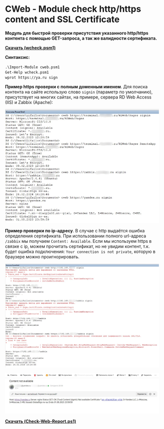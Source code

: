 # CWeb - Module check http/https content and SSL Certificate

**Модуль для быстрой проверки присутствия указанного http/https контента с помощью GET-запроса, а так же валидности сертификата.**

**[Скачать (wcheck.psm1)](https://github.com/Lifailon/cweb/releases/tag/cweb)**

**Синтаксис:**

` .\Import-Module cweb.psm1 ` \
` Get-Help wcheck.psm1 ` \
` wprot https://ya.ru sign `

**Пример https проверки с полным доменным именем**. Для поиска контента на сайте использую слово ` signin ` (параметр по умолчанию), присутствует на многих сайтах, на примере, сервера RD Web Access (IIS) и Zabbix (Apache):

![Image alt](https://github.com/Lifailon/CWeb/blob/rsa/Screen/cweb-https.jpg)

**Пример проверки по ip-адресу**. В случае с http выдаётся ошибка определения сертификата. При использовании полного url-адреса ` /zabbix ` мы получаем ` Content: Available `. Если мы используем https в связке с ip, можем прочитать сертификат, но не увидим контент, т.к. будет ошибка подключения: ` Your connection is not private `, которую в браузере можно проигнорировать.

![Image alt](https://github.com/Lifailon/CWeb/blob/rsa/Screen/cweb-ip.jpg)

![Image alt](https://github.com/Lifailon/CWeb/blob/rsa/Screen/cweb-send-mail.jpg)

**[Скачать (Check-Web-Report.ps1)](https://github.com/Lifailon/CWeb/blob/rsa/Check-Web-Report.ps1)**
